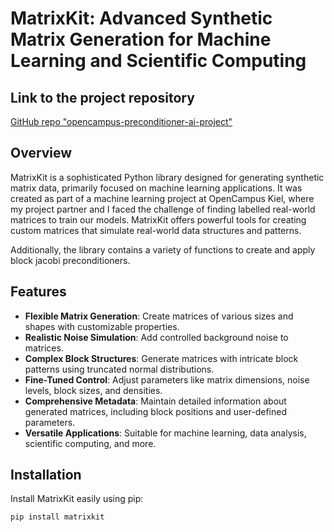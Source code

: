 # MatrixKit: Advanced Synthetic Matrix Generation for Machine Learning and Scientific Computing

## Link to the project repository

[GitHub repo "opencampus-preconditioner-ai-project"](https://github.com/24io/opencampus-preconditioner-ai-project)

## Overview
MatrixKit is a sophisticated Python library designed for generating synthetic matrix data,
primarily focused on machine learning applications. 
It was created as part of a machine learning project at OpenCampus Kiel, 
where my project partner and I faced the challenge of finding labelled real-world matrices to train our models. 
MatrixKit offers powerful tools for creating custom matrices that simulate real-world data structures and patterns.

Additionally, the library contains a variety of functions to create and apply block jacobi preconditioners. 

## Features

* **Flexible Matrix Generation**: Create matrices of various sizes and shapes with customizable properties.
* **Realistic Noise Simulation**: Add controlled background noise to matrices.
* **Complex Block Structures**: Generate matrices with intricate block patterns using truncated normal distributions.
* **Fine-Tuned Control**: Adjust parameters like matrix dimensions, noise levels, block sizes, and densities.
* **Comprehensive Metadata**: Maintain detailed information about generated matrices, including block positions and user-defined parameters.
* **Versatile Applications**: Suitable for machine learning, data analysis, scientific computing, and more.

## Installation
Install MatrixKit easily using pip:

```pip install matrixkit```

